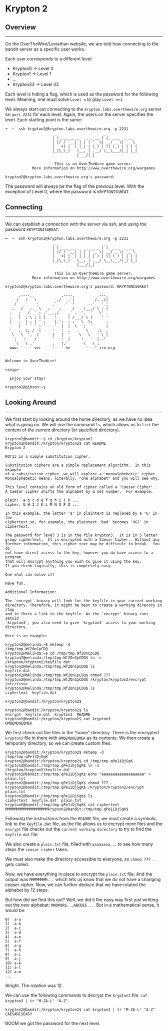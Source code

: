 # Krypton 2


## Overview

-----------------
On the OverTheWire/Leviathan website, we are told how connecting to the bandit server as a specific user works.

Each user corresponds to a different level:
- Krypton0 -> Level 0
- Krypton1 -> Level 1
- ...
- Krypton33 -> Level 33

Each level is hiding a flag, which is used as the password for the following level. Meaning, one must solve `Level n` to play `Level n+1`.

We always start out connecting to the `krypton.labs.overthewire.org` server on `port 2231` for each level.
Again, the users on the server specifies the level. Each starting point is the same:

``` text
➜  ~  ssh krypton2@krypton.labs.overthewire.org -p 2231
                      _                     _              
                     | | ___ __ _   _ _ __ | |_ ___  _ __  
                     | |/ / '__| | | | '_ \| __/ _ \| '_ \ 
                     |   <| |  | |_| | |_) | || (_) | | | |
                     |_|\_\_|   \__, | .__/ \__\___/|_| |_|
                                |___/|_|                   

                      This is an OverTheWire game server. 
            More information on http://www.overthewire.org/wargames

krypton2@krypton.labs.overthewire.org's password: 
```

The password will always be the flag of the previous level. With the exception of Level 0, where the password is `KRYPTONISGREAT`.


## Connecting

--------------

We can establish a connection with the server via ssh, and using the password `KRYPTONISGREAT`:

``` text
➜  ~  ssh krypton2@krypton.labs.overthewire.org -p 2231
                      _                     _              
                     | | ___ __ _   _ _ __ | |_ ___  _ __  
                     | |/ / '__| | | | '_ \| __/ _ \| '_ \ 
                     |   <| |  | |_| | |_) | || (_) | | | |
                     |_|\_\_|   \__, | .__/ \__\___/|_| |_|
                                |___/|_|                   

                      This is an OverTheWire game server. 
            More information on http://www.overthewire.org/wargames

krypton2@krypton.labs.overthewire.org's password: KRYPTONISGREAT

      ,----..            ,----,          .---.
     /   /   \         ,/   .`|         /. ./|
    /   .     :      ,`   .'  :     .--'.  ' ;
   .   /   ;.  \   ;    ;     /    /__./ \ : |
  .   ;   /  ` ; .'___,/    ,' .--'.  '   \' .
  ;   |  ; \ ; | |    :     | /___/ \ |    ' '
  |   :  | ; | ' ;    |.';  ; ;   \  \;      :
  .   |  ' ' ' : `----'  |  |  \   ;  `      |
  '   ;  \; /  |     '   :  ;   .   \    .\  ;
   \   \  ',  /      |   |  '    \   \   ' \ |
    ;   :    /       '   :  |     :   '  |--"
     \   \ .'        ;   |.'       \   \ ;
  www. `---` ver     '---' he       '---" ire.org


Welcome to OverTheWire!

<snip>

  Enjoy your stay!

krypton2@gibson:~$ 
```

## Looking Around

--------------
We first start by looking around the home directory, as we have no idea what is going on. We will use the command `ls`,
which allows us to `list` the content of the current directory (or specified directory).


``` text
krypton2@bandit:~$ cd /krypton/krypton2
krypton2@bandit:/krypton/krypton2$ cat README 
Krypton 2

ROT13 is a simple substitution cipher.

Substitution ciphers are a simple replacement algorithm.  In this example
of a substitution cipher, we will explore a 'monoalphebetic' cipher.
Monoalphebetic means, literally, "one alphabet" and you will see why.

This level contains an old form of cipher called a 'Caesar Cipher'.
A Caesar cipher shifts the alphabet by a set number.  For example:

plain:	a b c d e f g h i j k ...
cipher:	G H I J K L M N O P Q ...

In this example, the letter 'a' in plaintext is replaced by a 'G' in the
ciphertext so, for example, the plaintext 'bad' becomes 'HGJ' in ciphertext.

The password for level 3 is in the file krypton3.  It is in 5 letter
group ciphertext.  It is encrypted with a Caesar Cipher.  Without any 
further information, this cipher text may be difficult to break.  You do 
not have direct access to the key, however you do have access to a program 
that will encrypt anything you wish to give it using the key.  
If you think logically, this is completely easy.

One shot can solve it!

Have fun.

Additional Information:

The `encrypt` binary will look for the keyfile in your current working
directory. Therefore, it might be best to create a working direcory in /tmp
and in there a link to the keyfile. As the `encrypt` binary runs setuid
`krypton3`, you also need to give `krypton3` access to your working directory.

Here is an example:

krypton2@melinda:~$ mktemp -d
/tmp/tmp.Wf2OnCpCDQ
krypton2@melinda:~$ cd /tmp/tmp.Wf2OnCpCDQ
krypton2@melinda:/tmp/tmp.Wf2OnCpCDQ$ ln -s /krypton/krypton2/keyfile.dat
krypton2@melinda:/tmp/tmp.Wf2OnCpCDQ$ ls
keyfile.dat
krypton2@melinda:/tmp/tmp.Wf2OnCpCDQ$ chmod 777 .
krypton2@melinda:/tmp/tmp.Wf2OnCpCDQ$ /krypton/krypton2/encrypt /etc/issue
krypton2@melinda:/tmp/tmp.Wf2OnCpCDQ$ ls
ciphertext  keyfile.dat

krypton2@bandit:/krypton/krypton2$
```


``` text
krypton2@bandit:/krypton/krypton2$ ls
encrypt  keyfile.dat  krypton3  README
krypton2@bandit:/krypton/krypton2$ cat krypton3 
OMQEMDUEQMEK
```

We first check out the files in the "home" directory. There is the encrypted `krypton3` file in there with `OMQEMDUEQMEK`
as its contents. We then create a temporary directory, so we can create custom files. 

``` text
krypton2@bandit:/krypton/krypton2$ mktemp -d
/tmp/tmp.qPe1iDjSgK
krypton2@bandit:/krypton/krypton2$ cd /tmp/tmp.qPe1iDjSgK
krypton2@bandit:/tmp/tmp.qPe1iDjSgK$ ln -s /krypton/krypton2/keyfile.dat 
krypton2@bandit:/tmp/tmp.qPe1iDjSgK$ echo "aaaaaaaaaaaaaaaaaaa" > plain.txt
krypton2@bandit:/tmp/tmp.qPe1iDjSgK$ chmod 777 .
krypton2@bandit:/tmp/tmp.qPe1iDjSgK$ /krypton/krypton2/encrypt plain.txt
krypton2@bandit:/tmp/tmp.qPe1iDjSgK$ ls
ciphertext  keyfile.dat  plain.txt
krypton2@bandit:/tmp/tmp.qPe1iDjSgK$ cat ciphertext 
MMMMMMMMMMMMMMMMMMMkrypton2@bandit:/tmp/tmp.qPe1iDjSgK$ 
```

Following the *instructions* from the `README` file, we must create a symbolic link to the `keyfile.dat` file, as the
file allows us to encrypt more files and the `encrypt` file checks out the `current working directory` to try to find the
`keyfile.dat` file. 

We also create a `plain.txt` file, filled with `aaaaaaaa...` to see how many steps the `ceasar cipher` takes.

We must also make the directory accessible to everyone, so `chmod 777 .` gets called. 

Now, we have everything in place to encrypt the `plain.txt` file. And the output was `MMMMMMMM...` which lets us know
that we do not have a changing ceaser cipher. Now, we can further deduce that we have rotated the alphabet by 12 steps.

But how did we find this out? Well, we did it the easy way first just writting out the *new* alphabet: `MNOPQRS...ABCDEF...`.
But in a mathematical sense, it would be:

``` text
0)  a-a
1)  a-b
2)  a-c
3)  a-d
4)  a-e
5)  a-f
6)  a-g
7)  a-h
8)  a-i
9)  a-j
10) a-k
11) a-l
12) a-m
...
```

Alright. The rotation was 12. 

We can use the following commands to decrypt the `krypton3` file: `cat krypton3 | tr "M-ZA-L" "A-Z"`.

``` text
krypton2@bandit:/krypton/krypton2$ cat krypton3 | tr "M-ZA-L" "A-Z"
CAESARISEASY
```

BOOM we got the password for the next level. 





